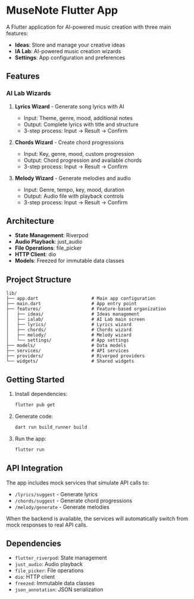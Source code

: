 # MuseNote Flutter App

A Flutter application for AI-powered music creation with three main features:
- **Ideas**: Store and manage your creative ideas
- **IA Lab**: AI-powered music creation wizards
- **Settings**: App configuration and preferences

## Features

### AI Lab Wizards

1. **Lyrics Wizard** - Generate song lyrics with AI
   - Input: Theme, genre, mood, additional notes
   - Output: Complete lyrics with title and structure
   - 3-step process: Input → Result → Confirm

2. **Chords Wizard** - Create chord progressions
   - Input: Key, genre, mood, custom progression
   - Output: Chord progression and available chords
   - 3-step process: Input → Result → Confirm

3. **Melody Wizard** - Generate melodies and audio
   - Input: Genre, tempo, key, mood, duration
   - Output: Audio file with playback controls
   - 3-step process: Input → Result → Confirm

## Architecture

- **State Management**: Riverpod
- **Audio Playback**: just_audio
- **File Operations**: file_picker
- **HTTP Client**: dio
- **Models**: Freezed for immutable data classes

## Project Structure

```
lib/
├── app.dart                    # Main app configuration
├── main.dart                   # App entry point
├── features/                   # Feature-based organization
│   ├── ideas/                  # Ideas management
│   ├── ialab/                  # AI Lab main screen
│   ├── lyrics/                 # Lyrics wizard
│   ├── chords/                 # Chords wizard
│   ├── melody/                 # Melody wizard
│   └── settings/               # App settings
├── models/                     # Data models
├── services/                   # API services
├── providers/                  # Riverpod providers
└── widgets/                    # Shared widgets
```

## Getting Started

1. Install dependencies:
   ```bash
   flutter pub get
   ```

2. Generate code:
   ```bash
   dart run build_runner build
   ```

3. Run the app:
   ```bash
   flutter run
   ```

## API Integration

The app includes mock services that simulate API calls to:
- `/lyrics/suggest` - Generate lyrics
- `/chords/suggest` - Generate chord progressions  
- `/melody/generate` - Generate melodies

When the backend is available, the services will automatically switch from mock responses to real API calls.

## Dependencies

- `flutter_riverpod`: State management
- `just_audio`: Audio playback
- `file_picker`: File operations
- `dio`: HTTP client
- `freezed`: Immutable data classes
- `json_annotation`: JSON serialization